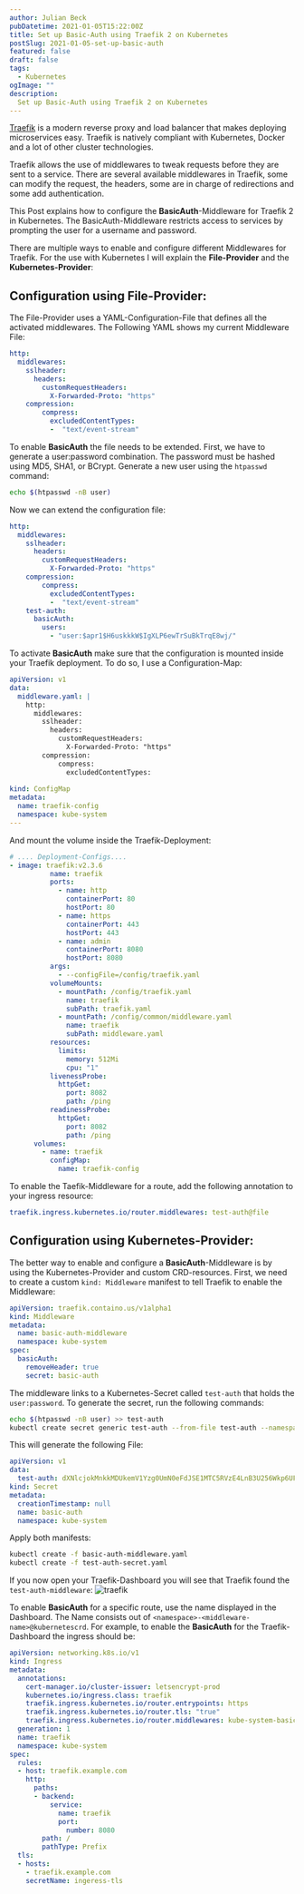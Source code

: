 ```yaml
---
author: Julian Beck
pubDatetime: 2021-01-05T15:22:00Z
title: Set up Basic-Auth using Traefik 2 on Kubernetes
postSlug: 2021-01-05-set-up-basic-auth
featured: false
draft: false
tags:
  - Kubernetes
ogImage: ""
description:
  Set up Basic-Auth using Traefik 2 on Kubernetes
---
```


[Traefik](https://doc.traefik.io/traefik/) is a modern reverse proxy and load balancer that makes deploying microservices easy. Traefik is natively compliant with Kubernetes, Docker and a lot of other cluster technologies.   

Traefik allows the use of middlewares to tweak requests before they are sent to a service. 
There are several available middlewares in Traefik, some can modify the request, the headers, some are in charge of redirections and some add authentication.

This Post explains how to configure the **BasicAuth**-Middleware for Traefik 2 in Kubernetes. 
The BasicAuth-Middleware restricts access to services by prompting the user for a username and password.


There are multiple ways to enable and configure different Middlewares for Traefik. For the use with Kubernetes I will explain the 
**File-Provider** and the **Kubernetes-Provider**:
## Configuration using File-Provider:
The File-Provider uses a YAML-Configuration-File that defines all the activated middlewares. 
The Following YAML shows my current Middleware File:
```yaml
http:
  middlewares:
    sslheader:
      headers:
        customRequestHeaders:
          X-Forwarded-Proto: "https"
    compression:
        compress:
          excludedContentTypes:
          -  "text/event-stream"
```
To enable **BasicAuth** the file needs to be extended. First, we have to generate a user:password combination. The password must be hashed using MD5, SHA1, or BCrypt.
Generate a new user using the `htpasswd` command:
```sh
echo $(htpasswd -nB user) 
```
Now we can extend the configuration file:
```yaml
http:
  middlewares:
    sslheader:
      headers:
        customRequestHeaders:
          X-Forwarded-Proto: "https"
    compression:
        compress:
          excludedContentTypes:
          -  "text/event-stream"
    test-auth:
      basicAuth:
        users:
          - "user:$apr1$H6uskkkW$IgXLP6ewTrSuBkTrqE8wj/"
```
To activate **BasicAuth** make sure that the configuration is mounted inside your Traefik deployment. 
To do so, I use a Configuration-Map:
```yaml
apiVersion: v1
data:
  middleware.yaml: |
    http:
      middlewares:
        sslheader:
          headers:
            customRequestHeaders:
              X-Forwarded-Proto: "https"
        compression:
            compress:
              excludedContentTypes:
 
kind: ConfigMap
metadata:
  name: traefik-config
  namespace: kube-system
---
```
And mount the volume inside the Traefik-Deployment:
```yaml
# .... Deployment-Configs.... 
- image: traefik:v2.3.6
          name: traefik
          ports:
            - name: http
              containerPort: 80
              hostPort: 80
            - name: https
              containerPort: 443
              hostPort: 443
            - name: admin
              containerPort: 8080
              hostPort: 8080
          args:
            - --configFile=/config/traefik.yaml
          volumeMounts:
            - mountPath: /config/traefik.yaml
              name: traefik
              subPath: traefik.yaml
            - mountPath: /config/common/middleware.yaml
              name: traefik
              subPath: middleware.yaml
          resources:
            limits:
              memory: 512Mi
              cpu: "1"
          livenessProbe:
            httpGet:
              port: 8082
              path: /ping
          readinessProbe:
            httpGet:
              port: 8082
              path: /ping
      volumes:
        - name: traefik
          configMap:
            name: traefik-config
```
To enable the Taefik-Middleware for a route, add the following annotation to your ingress resource:
```yaml
traefik.ingress.kubernetes.io/router.middlewares: test-auth@file
```
## Configuration using Kubernetes-Provider:
The better way to enable and configure a **BasicAuth**-Middleware is by using the Kubernetes-Provider and custom CRD-resources.
First, we need to create a custom `kind: Middleware` manifest to tell Traefik to enable the Middleware:
```yaml
apiVersion: traefik.containo.us/v1alpha1
kind: Middleware
metadata:
  name: basic-auth-middleware
  namespace: kube-system
spec:
  basicAuth:
    removeHeader: true
    secret: basic-auth
```
The middleware links to a Kubernetes-Secret called `test-auth` that holds the `user:password`.
To generate the secret, run the following commands:
```sh
echo $(htpasswd -nB user) >> test-auth
kubectl create secret generic test-auth --from-file test-auth --namespace kube-system -o yaml --dry-run=client >> basic-auth-secret.yaml

```
This will generate the following File:
```yaml
apiVersion: v1
data:
  test-auth: dXNlcjokMnkkMDUkemV1Yzg0UmN0eFdJSE1MTC5RVzE4LnB3U256Wkp6UFYyT1JpSWF6ODNFU2JqSTMuZkRoUC4K
kind: Secret
metadata:
  creationTimestamp: null
  name: basic-auth
  namespace: kube-system
```
Apply both manifests:
```sh
kubectl create -f basic-auth-middleware.yaml
kubectl create -f test-auth-secret.yaml
```
If you now open your Traefik-Dashboard you will see that Traefik found the `test-auth-middleware`:
![traefik](/traefik.png)

To enable **BasicAuth** for a specific route, use the name displayed in the Dashboard.
The Name consists out of `<namespace>-<middleware-name>@kubernetescrd`.
For example, to enable the **BasicAuth** for the Traefik-Dashboard the ingress should be:
```yaml
apiVersion: networking.k8s.io/v1
kind: Ingress
metadata:
  annotations:
    cert-manager.io/cluster-issuer: letsencrypt-prod
    kubernetes.io/ingress.class: traefik
    traefik.ingress.kubernetes.io/router.entrypoints: https
    traefik.ingress.kubernetes.io/router.tls: "true"
    traefik.ingress.kubernetes.io/router.middlewares: kube-system-basic-auth-middleware@kubernetescrd
  generation: 1
  name: traefik
  namespace: kube-system
spec:
  rules:
  - host: traefik.example.com
    http:
      paths:
      - backend:
          service:
            name: traefik
            port:
              number: 8080
        path: /
        pathType: Prefix
  tls:
  - hosts:
    - traefik.example.com
    secretName: ingeress-tls

```